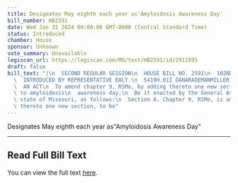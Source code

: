 ```yaml
---
title: Designates May eighth each year as'Amyloidosis Awareness Day'
bill_number: HB2591
date: Wed Jan 31 2024 00:00:00 GMT-0600 (Central Standard Time)
status: Introduced
chamber: House
sponsor: Unknown
vote_summary: Unavailable
legiscan_url: https://legiscan.com/MO/text/HB2591/id/2911595
draft: false
bill_text: "|\n  SECOND REGULAR SESSION\n  HOUSE BILL NO. 2591\n  102ND GENERAL ASSEMBLY\n\
  \  INTRODUCED BY REPRESENTATIVE EALY.\n  5419H.01I DANARADEMANMILLER,ChiefClerk\n\
  \  AN ACT\n  To amend chapter 9, RSMo, by adding thereto one new section relating\
  \ to amyloidosis\n  awareness day.\n  Be it enacted by the General Assembly of the\
  \ state of Missouri, as follows:\n  Section A. Chapter 9, RSMo, is amended by adding\
  \ thereto one new section, to be"
---
```

Designates May eighth each year as"Amyloidosis Awareness Day"

---

## Read Full Bill Text

You can view the full text [here](https://legiscan.com/MO/text/HB2591/id/2911595).

